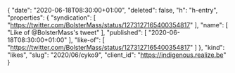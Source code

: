 {
  "date": "2020-06-18T08:30:00+01:00",
  "deleted": false,
  "h": "h-entry",
  "properties": {
    "syndication": [
      "https://twitter.com/BolsterMass/status/1273127165400354817"
    ],
    "name": [
      "Like of @BolsterMass's tweet"
    ],
    "published": [
      "2020-06-18T08:30:00+01:00"
    ],
    "like-of": [
      "https://twitter.com/BolsterMass/status/1273127165400354817"
    ]
  },
  "kind": "likes",
  "slug": "2020/06/cyko9",
  "client_id": "https://indigenous.realize.be"
}
